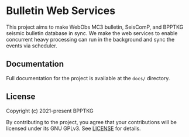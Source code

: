 # Bulletin Web Services

This project aims to make WebObs MC3 bulletin, SeisComP, and BPPTKG seismic
bulletin database in sync. We make the web services to enable concurrent heavy
processing can run in the background and sync the events via scheduler.

## Documentation

Full documentation for the project is available at the `docs/` directory.

## License

Copyright (c) 2021-present BPPTKG

By contributing to the project, you agree that your contributions will be
licensed under its GNU GPLv3. See
[LICENSE](https://github.com/bpptkg/bulletin/blob/main/LICENSE) for details.
